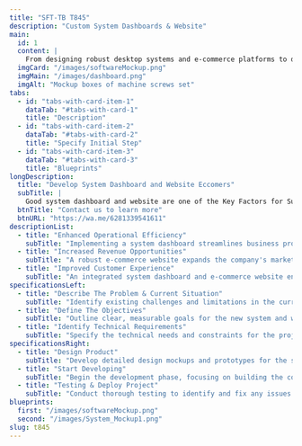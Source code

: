 ```yaml
---
title: "SFT-TB T845"
description: "Custom System Dashboards & Website"
main:
  id: 1
  content: |
    From designing robust desktop systems and e-commerce platforms to developing dynamic web and mobile applications, our team is equipped to handle all your technological needs. We build solutions that are tailored to your business goals and user requirements.
  imgCard: "/images/softwareMockup.png"
  imgMain: "/images/dashboard.png"
  imgAlt: "Mockup boxes of machine screws set"
tabs:
  - id: "tabs-with-card-item-1"
    dataTab: "#tabs-with-card-1"
    title: "Description"
  - id: "tabs-with-card-item-2"
    dataTab: "#tabs-with-card-2"
    title: "Specify Initial Step"
  - id: "tabs-with-card-item-3"
    dataTab: "#tabs-with-card-3"
    title: "Blueprints"
longDescription:
  title: "Develop System Dashboard and Website Eccomers"
  subTitle: |
    Good system dashboard and website are one of the Key Factors for Successful IT Implementation. Our Techniques and Methodologies will ensure, We deliver the best Web/Application performance that suits your business needs.
  btnTitle: "Contact us to learn more"
  btnURL: "https://wa.me/6281339541611"
descriptionList:
  - title: "Enhanced Operational Efficiency"
    subTitle: "Implementing a system dashboard streamlines business processes by centralizing data and automating routine tasks. It provides real-time insights into various aspects of the business, such as sales, inventory, and customer interactions. This integration reduces manual work, minimizes errors, and allows for quicker decision-making, leading to overall improved operational efficiency."
  - title: "Increased Revenue Opportunities"
    subTitle: "A robust e-commerce website expands the company's market reach by enabling online sales and facilitating a 24/7 shopping experience. It allows businesses to tap into new customer segments, offer a broader range of products, and utilize digital marketing strategies effectively. This transformation can drive higher sales volumes and revenue growth by reaching a larger audience and providing a convenient shopping platform."
  - title: "Improved Customer Experience"
    subTitle: "An integrated system dashboard and e-commerce website enhance customer experience by offering a seamless and personalized interaction. Customers benefit from a user-friendly interface, easy navigation, and efficient service, including real-time updates on orders and support. Improved customer satisfaction can lead to increased loyalty, positive reviews, and repeat business, further strengthening the company’s market position."
specificationsLeft:
  - title: "Describe The Problem & Current Situation"
    subTitle: "Identify existing challenges and limitations in the current system or website. Understand the pain points and gather insights on how the new system can address these issues."
  - title: "Define The Objectives"
    subTitle: "Outline clear, measurable goals for the new system and website. Determine what success looks like and how the new solution will meet business needs and improve performance."
  - title: "Identify Technical Requirements"
    subTitle: "Specify the technical needs and constraints for the project. This includes software, hardware, and infrastructure requirements, as well as any integration needs with existing systems."
specificationsRight:
  - title: "Design Product"
    subTitle: "Develop detailed design mockups and prototypes for the system dashboard and e-commerce website. Ensure the design aligns with user requirements and business objectives."
  - title: "Start Developing"
    subTitle: "Begin the development phase, focusing on building the core functionalities and features as per the design specifications. Implement coding practices and tools to create a reliable and scalable solution."
  - title: "Testing & Deploy Project"
    subTitle: "Conduct thorough testing to identify and fix any issues before deployment. Ensure the system and website perform as expected under real-world conditions. Once tested, deploy the solution and monitor its performance for any necessary adjustments."
blueprints:
  first: "/images/softwareMockup.png"
  second: "/images/System_Mockup1.png"
slug: t845    
---
```

